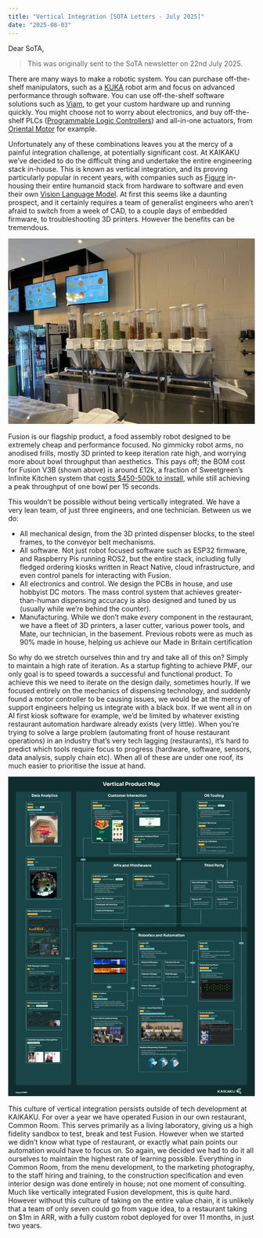 ```yaml
---
title: "Vertical Integration [SOTA Letters - July 2025]"
date: "2025-08-03"
---
```


Dear SoTA,

> This was originally sent to the SoTA newsletter on 22nd July 2025.

There are many ways to make a robotic system. You can purchase off-the-shelf manipulators, such as a [KUKA](https://www.kuka.com/) robot arm and focus on advanced performance through software. You can use off-the-shelf software solutions such as [Viam](https://www.viam.com/), to get your custom hardware up and running quickly. You might choose not to worry about electronics, and buy off-the-shelf PLCs ([Programmable Logic Controllers](https://en.wikipedia.org/wiki/Programmable_logic_controller)) and all-in-one actuators, from [Oriental Motor](https://www.orientalmotor.com/) for example.

Unfortunately any of these combinations leaves you at the mercy of a painful integration challenge, at potentially significant cost. At KAIKAKU we’ve decided to do the difficult thing and undertake the entire engineering stack in-house. This is known as vertical integration, and its proving particularly popular in recent years, with companies such as [Figure](https://www.figure.ai/) in-housing their entire humanoid stack from hardware to software and even their own [Vision Language Model](https://www.figure.ai/news/helix). At first this seems like a daunting prospect, and it certainly requires a team of generalist engineers who aren’t afraid to switch from a week of CAD, to a couple days of embedded firmware, to troubleshooting 3D printers. However the benefits can be tremendous.

![image.png](./images/fusion-v3b.jpg)

Fusion is our flagship product, a food assembly robot designed to be extremely cheap and performance focused. No gimmicky robot arms, no anodised frills, mostly 3D printed to keep iteration rate high, and worrying more about bowl throughput than aesthetics. This pays off; the BOM cost for Fusion V3B (shown above) is around £12k, a fraction of Sweetgreen’s Infinite Kitchen system that c[osts $450-500k to install](https://finance.yahoo.com/news/sweetgreen-robot-kitchens-yield-10-093110289.html), while still achieving a peak throughput of one bowl per 15 seconds.

This wouldn’t be possible without being vertically integrated. We have a very lean team, of just three engineers, and one technician. Between us we do:

- All mechanical design, from the 3D printed dispenser blocks, to the steel frames, to the conveyor belt mechanisms.
- All software. Not just robot focused software such as ESP32 firmware, and Raspberry Pis running ROS2, but the entire stack, including fully fledged ordering kiosks written in React Native, cloud infrastructure, and even control panels for interacting with Fusion.
- All electronics and control. We design the PCBs in house, and use hobbyist DC motors. The mass control system that achieves greater-than-human dispensing accuracy is also designed and tuned by us (usually while we’re behind the counter).
- Manufacturing. While we don’t make *every* component in the restaurant, we have a fleet of 3D printers, a laser cutter, various power tools, and Mate, our technician, in the basement. Previous robots were as much as 90% made in house, helping us achieve our Made in Britain certification

So why do we stretch ourselves thin and try and take all of this on? Simply to maintain a high rate of iteration. As a startup fighting to achieve PMF, our only goal is to speed towards a successful and functional product. To achieve this we need to iterate on the design daily, sometimes hourly. If we focused entirely on the mechanics of dispensing technology, and suddenly found a motor controller to be causing issues, we would be at the mercy of support engineers helping us integrate with a black box. If we went all in on AI first kiosk software for example, we’d be limited by whatever existing restaurant automation hardware already exists (very little). When you’re trying to solve a large problem (automating front of house restaurant operations) in an industry that’s very tech lagging (restaurants), it’s hard to predict which tools require focus to progress (hardware, software, sensors, data analysis, supply chain etc). When all of these are under one roof, its much easier to prioritise the issue at hand.

![image.png](./images/kaikaku-vertical-product-map.png)

This culture of vertical integration persists outside of tech development at KAIKAKU. For over a year we have operated Fusion in our own restaurant, Common Room. This serves primarily as a living laboratory, giving us a high fidelity sandbox to test, break and test Fusion. However when we started we didn’t know what type of restaurant, or exactly what pain points our automation would have to focus on. So again, we decided we had to do it all ourselves to maintain the highest rate of learning possible. Everything in Common Room, from the menu development, to the marketing photography, to the staff hiring and training, to the construction specification and even interior design was done entirely in house; not one moment of consulting. Much like vertically integrated Fusion development, this is quite hard. However without this culture of taking on the entire value chain, it is unlikely that a team of only seven could go from vague idea, to a restaurant taking on $1m in ARR, with a fully custom robot deployed for over 11 months, in just two years.